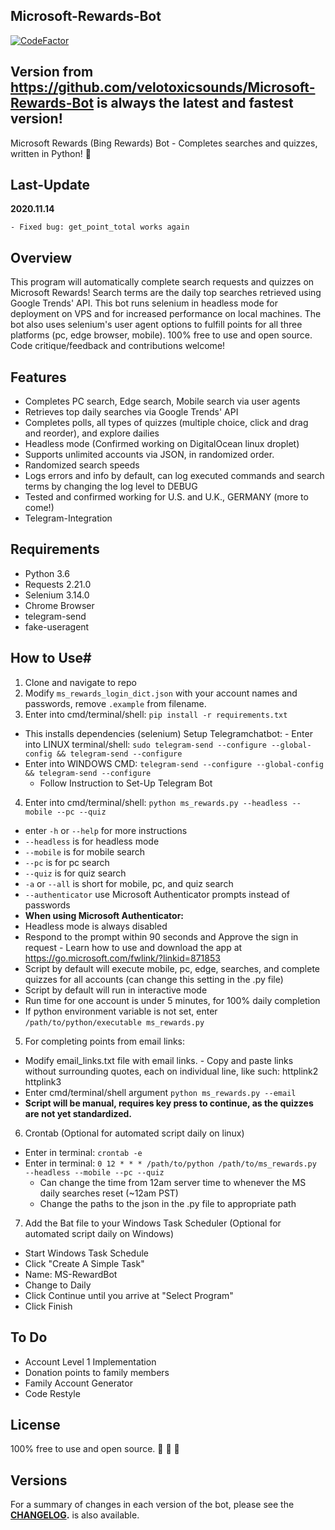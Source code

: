## Microsoft-Rewards-Bot

[![CodeFactor](https://www.codefactor.io/repository/github/velotoxicsounds/microsoft-rewards-bot/badge/master)](https://www.codefactor.io/repository/github/velotoxicsounds/microsoft-rewards-bot/overview/master)

## Version from https://github.com/velotoxicsounds/Microsoft-Rewards-Bot is always the latest and fastest version!

Microsoft Rewards (Bing Rewards) Bot - Completes searches and quizzes, written in Python! :raised_hands:

## Last-Update

**2020.11.14**

    - Fixed bug: get_point_total works again

## Overview

This program will automatically complete search requests and quizzes on Microsoft Rewards! Search terms are the daily top searches retrieved using Google Trends' API. This bot runs selenium in headless mode for deployment on VPS and for increased performance on local machines. The bot also uses selenium's user agent options to fulfill points for all three platforms (pc, edge browser, mobile). 100% free to use and open source. Code critique/feedback and contributions welcome!

## Features

- Completes PC search, Edge search, Mobile search via user agents
- Retrieves top daily searches via Google Trends' API
- Completes polls, all types of quizzes (multiple choice, click and drag and reorder), and explore dailies
- Headless mode (Confirmed working on DigitalOcean linux droplet)
- Supports unlimited accounts via JSON, in randomized order.
- Randomized search speeds
- Logs errors and info by default, can log executed commands and search terms by changing the log level to DEBUG
- Tested and confirmed working for U.S. and U.K., GERMANY (more to come!)
- Telegram-Integration

## Requirements

- Python 3.6
- Requests 2.21.0
- Selenium 3.14.0
- Chrome Browser
- telegram-send
- fake-useragent

## How to Use#

1.  Clone and navigate to repo
2.  Modify `ms_rewards_login_dict.json` with your account names and passwords,
    remove `.example` from filename.
3.  Enter into cmd/terminal/shell: `pip install -r requirements.txt`

- This installs dependencies (selenium)
  Setup Telegramchatbot: - Enter into LINUX terminal/shell: `sudo telegram-send --configure --global-config && telegram-send --configure`
- Enter into WINDOWS CMD: `telegram-send --configure --global-config && telegram-send --configure`
  - Follow Instruction to Set-Up Telegram Bot

4.  Enter into cmd/terminal/shell: `python ms_rewards.py --headless --mobile --pc --quiz`

- enter `-h` or `--help` for more instructions
- `--headless` is for headless mode
- `--mobile` is for mobile search
- `--pc` is for pc search
- `--quiz` is for quiz search
- `-a` or `--all` is short for mobile, pc, and quiz search
- `--authenticator` use Microsoft Authenticator prompts instead of
  passwords
- **When using Microsoft Authenticator:**
- Headless mode is always disabled
- Respond to the prompt within 90 seconds and Approve the sign in request - Learn how to use and download the app at <https://go.microsoft.com/fwlink/?linkid=871853>
- Script by default will execute mobile, pc, edge, searches, and complete quizzes for all accounts (can change this setting in the .py file)
- Script by default will run in interactive mode
- Run time for one account is under 5 minutes, for 100% daily completion
- If python environment variable is not set, enter `/path/to/python/executable ms_rewards.py`

5.  For completing points from email links:

- Modify email_links.txt file with email links. - Copy and paste links without surrounding quotes, each on individual line, like such:
  httplink2
  httplink3
- Enter cmd/terminal/shell argument `python ms_rewards.py --email`
- **Script will be manual, requires key press to continue, as the quizzes
  are not yet standardized.**

6.  Crontab (Optional for automated script daily on linux)

- Enter in terminal: `crontab -e`
- Enter in terminal: `0 12 * * * /path/to/python /path/to/ms_rewards.py --headless --mobile --pc --quiz`
  - Can change the time from 12am server time to whenever the MS daily searches reset (~12am PST)
  - Change the paths to the json in the .py file to appropriate path

7.  Add the Bat file to your Windows Task Scheduler (Optional for automated script daily on Windows)

- Start Windows Task Schedule
- Click "Create A Simple Task"
- Name: MS-RewardBot
- Change to Daily
- Click Continue until you arrive at "Select Program"
- Click Finish

## To Do

- Account Level 1 Implementation
- Donation points to family members
- Family Account Generator
- Code Restyle

## License

100% free to use and open source. :see_no_evil: :hear_no_evil: :speak_no_evil:

## Versions

For a summary of changes in each version of the bot, please see the
**[CHANGELOG](CHANGELOG.md).**
is also available.

